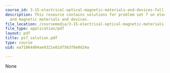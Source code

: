 ```yaml
---
course_id: 3-15-electrical-optical-magnetic-materials-and-devices-fall-2006
description: This resource contains solutions for problem set 7 on electrical, optical
  and magnetic materials and devices.
file_location: /coursemedia/3-15-electrical-optical-magnetic-materials-and-devices-fall-2006/ea71064d04ae9321e81df563f8e0d24a_ps7_solution.pdf
file_type: application/pdf
layout: pdf
title: ps7_solution.pdf
type: course
uid: ea71064d04ae9321e81df563f8e0d24a

---
```

None